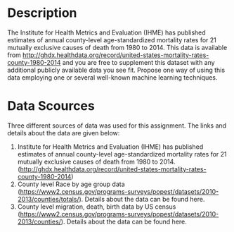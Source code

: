 # Description
The Institute for Health Metrics and Evaluation (IHME) has published estimates of annual county-level age-standardized mortality rates for 21 mutually exclusive causes of death from 1980 to 2014. This data is available from http://ghdx.healthdata.org/record/united-states-mortality-rates-county-1980-2014 and you are free to supplement this dataset with any additional publicly available data you see fit. Propose one way of using this data employing one or several well-known machine learning techniques. 


# Data Scources
Three different sources of data was used for this assignment. The links and details about the data are given below:
1. Institute for Health Metrics and Evaluation (IHME) has published estimates of annual county-level age-standardized mortality rates for 21 mutually exclusive causes of death from 1980 to 2014. (http://ghdx.healthdata.org/record/united-states-mortality-rates-county-1980-2014)
2. County level Race by age group data (https://www2.census.gov/programs-surveys/popest/datasets/2010-2013/counties/totals/). Details about the data can be found here.
3. County level migration, death, birth data by US census (https://www2.census.gov/programs-surveys/popest/datasets/2010-2013/counties/). Details about the data can be found here.